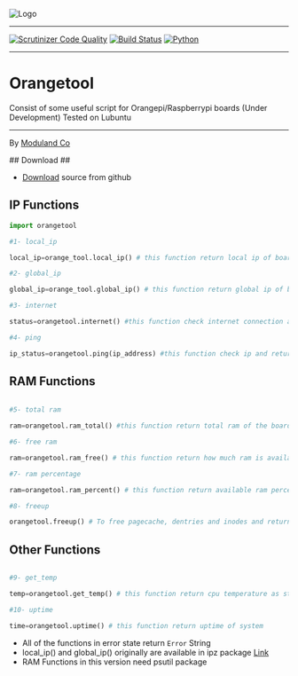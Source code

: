 ![Logo](http://www.shaghighi.ir/findip/Files/orangetool.gif)

----------

[![Scrutinizer Code Quality](https://scrutinizer-ci.com/g/Moduland/Orangetool/badges/quality-score.png?b=master)](https://scrutinizer-ci.com/g/Moduland/Orangetool/?branch=master)
[![Build Status](https://scrutinizer-ci.com/g/Moduland/Orangetool/badges/build.png?b=master)](https://scrutinizer-ci.com/g/Moduland/Orangetool/build-status/master)
[![Python](https://img.shields.io/badge/python-3.3%2C3.4%2C3.5%2C3.6-blue.svg)](http://www.python.org)		


----------
		



# Orangetool
	
Consist of some useful script for Orangepi/Raspberrypi boards (Under Development)
Tested on Lubuntu

----------
	
By [Moduland Co](http://www.moduland.ir)		


</hr>
</hr>
## Download ##

- [Download](https://github.com/Moduland/Orangetool/archive/master.zip) source from github

## IP Functions ##

```python
import orangetool

#1- local_ip

local_ip=orange_tool.local_ip() # this function return local ip of board as string

#2- global_ip

global_ip=orange_tool.global_ip() # this function return global ip of board as string

#3- internet 

status=orangetool.internet() #this function check internet connection and return True if internet connection is stable

#4- ping

ip_status=orangetool.ping(ip_address) #this function check ip and return True if this ip is available in network and False otherwise

```

## RAM Functions ##			

```python
 
#5- total ram

ram=orangetool.ram_total() #this function return total ram of the board

#6- free ram

ram=orangetool.ram_free() # this function return how much ram is available in the board

#7- ram percentage

ram=orangetool.ram_percent() # this function return available ram percentage

#8- freeup

orangetool.freeup() # To free pagecache, dentries and inodes and return freeuped amount

```

## Other Functions ##				

```python

#9- get_temp

temp=orangetool.get_temp() # this function return cpu temperature as string

#10- uptime

time=orangetool.uptime() # this function return uptime of system

```



- All of the functions in error state return `Error` String
- local_ip() and global_ip() originally are available in ipz package [Link](http://github.com/sepandhaghighi/ipz)
- RAM Functions in this version need psutil package

			

